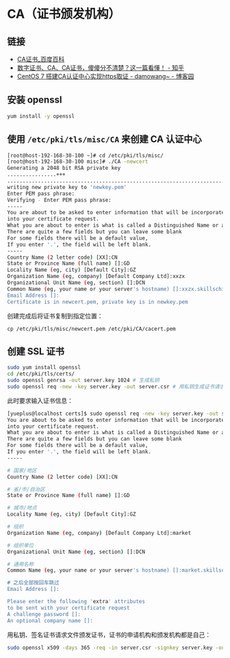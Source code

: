 # CA（证书颁发机构）

## 链接

- [CA证书_百度百科](https://baike.baidu.com/item/CA证书/10028741?fr=aladdin)
- [数字证书、CA、CA证书，傻傻分不清楚？这一篇看懂！ - 知乎](https://zhuanlan.zhihu.com/p/26859843)
- [CentOS 7 搭建CA认证中心实现https取证 - damowang~ - 博客园](https://www.cnblogs.com/bigdevilking/p/9434444.html)

## 安装 openssl

```bash
yum install -y openssl
```

## 使用 `/etc/pki/tls/misc/CA` 来创建 CA 认证中心

```bash {1,2}
[root@host-192-168-30-100 ~]# cd /etc/pki/tls/misc/
[root@host-192-168-30-100 misc]# ./CA -newcert
Generating a 2048 bit RSA private key
................+++
.......................................................................................+++
writing new private key to 'newkey.pem'
Enter PEM pass phrase:                                                        # 2021Netw@rk
Verifying - Enter PEM pass phrase:                                            # 2021Netw@rk
-----
You are about to be asked to enter information that will be incorporated
into your certificate request.
What you are about to enter is what is called a Distinguished Name or a DN.
There are quite a few fields but you can leave some blank
For some fields there will be a default value,
If you enter '.', the field will be left blank.
-----
Country Name (2 letter code) [XX]:CN                                          # 国家/地区
State or Province Name (full name) []:GD                                      # 省/市/自治区
Locality Name (eg, city) [Default City]:GZ                                    # 城市/地点
Organization Name (eg, company) [Default Company Ltd]:xxzx                    # 组织
Organizational Unit Name (eg, section) []:DCN                                 # 组织单位
Common Name (eg, your name or your server's hostname) []:xxzx.skillschina.com # 通用名称
Email Address []:                                                             # 电子邮件
Certificate is in newcert.pem, private key is in newkey.pem
```

创建完成后将证书复制到指定位置：

```shell
cp /etc/pki/tls/misc/newcert.pem /etc/pki/CA/cacert.pem
```

## 创建 SSL 证书

```sh
sudo yum install openssl
cd /etc/pki/tls/certs/
sudo openssl genrsa -out server.key 1024 # 生成私钥
sudo openssl req -new -key server.key -out server.csr # 用私钥生成证书请求文件
```

此时要求输入证书信息：

```bash {1}
[yueplus@localhost certs]$ sudo openssl req -new -key server.key -out server.csr
You are about to be asked to enter information that will be incorporated
into your certificate request.
What you are about to enter is what is called a Distinguished Name or a DN.
There are quite a few fields but you can leave some blank
For some fields there will be a default value,
If you enter '.', the field will be left blank.
-----

# 国家/地区
Country Name (2 letter code) [XX]:CN

# 省/市/自治区
State or Province Name (full name) []:GD

# 城市/地点
Locality Name (eg, city) [Default City]:GZ

# 组织
Organization Name (eg, company) [Default Company Ltd]:market

# 组织单位
Organizational Unit Name (eg, section) []:DCN

# 通用名称
Common Name (eg, your name or your server's hostname) []:market.skillschina.com

# 之后全部按回车跳过
Email Address []:

Please enter the following 'extra' attributes
to be sent with your certificate request
A challenge password []:
An optional company name []:
```

用私钥、签名证书请求文件颁发证书，证书的申请机构和颁发机构都是自己：

```sh
sudo openssl x509 -days 365 -req -in server.csr -signkey server.key -out server.crt
```
